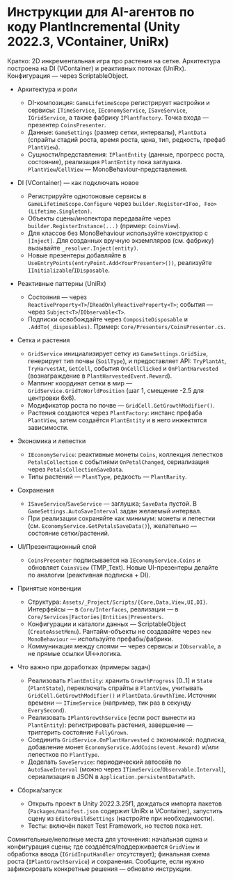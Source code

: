 # Инструкции для AI-агентов по коду PlantIncremental (Unity 2022.3, VContainer, UniRx)

Кратко: 2D инкрементальная игра про растения на сетке. Архитектура построена на DI (VContainer) и реактивных потоках (UniRx). Конфигурация — через ScriptableObject.

- Архитектура и роли
  - DI-композиция: `GameLifetimeScope` регистрирует настройки и сервисы: `ITimeService`, `IEconomyService`, `ISaveService`, `IGridService`, а также фабрику `IPlantFactory`. Точка входа — презентер `CoinsPresenter`.
  - Данные: `GameSettings` (размер сетки, интервалы), `PlantData` (спрайты стадий роста, время роста, цена, тип, редкость, префаб `PlantView`).
  - Сущности/представления: `IPlantEntity` (данные, прогресс роста, состояние), реализация `PlantEntity` пока заглушка. `PlantView`/`CellView` — MonoBehaviour-представления.

- DI (VContainer) — как подключать новое
  - Регистрируйте однотоновые сервисы в `GameLifetimeScope.Configure` через `builder.Register<IFoo, Foo>(Lifetime.Singleton)`.
  - Объекты сцены/инспектора передавайте через `builder.RegisterInstance(...)` (пример: `CoinsView`).
  - Для классов без MonoBehaviour используйте конструктор с `[Inject]`. Для созданных вручную экземпляров (см. фабрику) вызывайте `_resolver.Inject(entity)`.
  - Новые презентеры добавляйте в `UseEntryPoints(entryPoint.Add<YourPresenter>())`, реализуйте `IInitializable`/`IDisposable`.

- Реактивные паттерны (UniRx)
  - Состояния — через `ReactiveProperty<T>`/`IReadOnlyReactiveProperty<T>`; события — через `Subject<T>`/`IObservable<T>`.
  - Подписки освобождайте через `CompositeDisposable` и `.AddTo(_disposables)`. Пример: `Core/Presenters/CoinsPresenter.cs`.

- Сетка и растения
  - `GridService` инициализирует сетку из `GameSettings.GridSize`, генерирует тип почвы (`SoilType`), и предоставляет API: `TryPlantAt`, `TryHarvestAt`, `GetCell`, события `OnCellClicked` и `OnPlantHarvested` (вознаграждение в `PlantHarvestedEvent.Reward`).
  - Маппинг координат сетки в мир — `GridService.GridToWorldPosition` (шаг 1, смещение -2.5 для центровки 6x6).
  - Модификатор роста по почве — `GridCell.GetGrowthModifier()`.
  - Растения создаются через `PlantFactory`: инстанс префаба `PlantView`, затем создаётся `PlantEntity` и в него инжектятся зависимости.

- Экономика и лепестки
  - `IEconomyService`: реактивные монеты `Coins`, коллекция лепестков `PetalsCollection` с событиями `OnPetalChanged`, сериализация через `PetalsCollectionSaveData`.
  - Типы растений — `PlantType`, редкость — `PlantRarity`.

- Сохранения
  - `ISaveService`/`SaveService` — заглушка; `SaveData` пустой. В `GameSettings.AutoSaveInterval` задан желаемый интервал.
  - При реализации сохраняйте как минимум: монеты и лепестки (см. `EconomyService.GetPetalsSaveData()`), желательно — состояние сетки/растений.

- UI/Презентационный слой
  - `CoinsPresenter` подписывается на `IEconomyService.Coins` и обновляет `CoinsView` (TMP_Text). Новые UI-презентеры делайте по аналогии (реактивная подписка + DI).

- Принятые конвенции
  - Структура: `Assets/_Project/Scripts/{Core,Data,View,UI,DI}`. Интерфейсы — в `Core/Interfaces`, реализации — в `Core/Services|Factories|Entities|Presenters`.
  - Конфигурации и каталоги данных — ScriptableObject (`CreateAssetMenu`). Рантайм-объекты не создавайте через `new MonoBehaviour` — используйте префабы/фабрики.
  - Коммуникация между слоями — через сервисы и `IObservable`, а не прямые ссылки UI↔логика.

- Что важно при доработках (примеры задач)
  - Реализовать `PlantEntity`: хранить `GrowthProgress` [0..1] и `State` (`PlantState`), переключать спрайты в `PlantView`, учитывать `GridCell.GetGrowthModifier()` и `PlantData.GrowthTime`. Источник времени — `ITimeService` (например, тик раз в секунду `EverySecond`).
  - Реализовать `IPlantGrowthService` (если рост вынести из `PlantEntity`): регистрировать растения, завершение — триггерить состояние `FullyGrown`.
  - Соединить `GridService.OnPlantHarvested` с экономикой: подписка, добавление монет `EconomyService.AddCoins(event.Reward)` и/или лепестков по `PlantType`.
  - Доделать `SaveService`: периодический автосейв по `AutoSaveInterval` (можно через `ITimeService`/`Observable.Interval`), сериализация в JSON в `Application.persistentDataPath`.

- Сборка/запуск
  - Открыть проект в Unity 2022.3.25f1, дождаться импорта пакетов (`Packages/manifest.json` содержит UniRx и VContainer), запустить сцену из `EditorBuildSettings` (настройте при необходимости).
  - Тесты: включён пакет Test Framework, но тестов пока нет.

Сомнительные/неполные места для уточнения: начальная сцена и конфигурация сцены; где создаётся/поддерживается `GridView` и обработка ввода (`IGridInputHandler` отсутствует); финальная схема роста (`IPlantGrowthService`) и сохранения. Сообщите, если нужно зафиксировать конкретные решения — обновлю инструкции.
